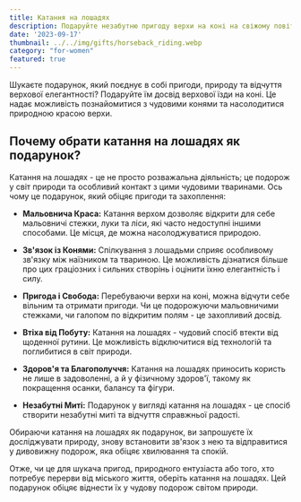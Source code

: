 ```yaml
---
title: Катання на лошадях
description: Подаруйте незабутню пригоду верхи на коні на свіжому повітрі.
date: '2023-09-17'
thumbnail: ../../img/gifts/horseback_riding.webp
category: "for-women"
featured: true
---
```


Шукаєте подарунок, який поєднує в собі пригоди, природу та відчуття верхової елегантності? Подаруйте їм досвід верхової їзди на коні. Це надає можливість познайомитися з чудовими конями та насолодитися природною красою верхи.

## Почему обрати катання на лошадях як подарунок?

Катання на лошадях - це не просто розважальна діяльність; це подорож у світ природи та особливий контакт з цими чудовими тваринами. Ось чому це подарунок, який обіцяє пригоди та захоплення:

- **Мальовнича Краса:** Катання верхом дозволяє відкрити для себе мальовничі стежки, луки та ліси, які часто недоступні іншими способами. Це місця, де можна насолоджуватися природою.

- **Зв'язок із Конями:** Спілкування з лошадьми сприяє особливому зв'язку між наїзником та твариною. Це можливість дізнатися більше про цих граціозних і сильних створінь і оцінити їхню елегантність і силу.

- **Пригода і Свобода:** Перебуваючи верхи на коні, можна відчути себе вільним та отримати пригоди. Чи це подорожуючи мальовничими стежками, чи галопом по відкритим полям - це захопливий досвід.

- **Втіха від Побуту:** Катання на лошадях - чудовий спосіб втекти від щоденної рутини. Це можливість відключитися від технологій та поглибитися в світ природи.

- **Здоров'я та Благополуччя:** Катання на лошадях приносить користь не лише в задоволенні, а й у фізичному здоров'ї, такому як покращення осанки, балансу та фігури.

- **Незабутні Миті:** Подарунок у вигляді катання на лошадях - це спосіб створити незабутні миті та відчуття справжньої радості.

Обираючи катання на лошадях як подарунок, ви запрошуєте їх досліджувати природу, знову встановити зв'язок з нею та відправитися у дивовижну подорож, яка обіцяє хвилювання та спокій.

Отже, чи це для шукача пригод, природного ентузіаста або того, хто потребує перерви від міського життя, оберіть катання на лошадях. Цей подарунок обіцяє віднести їх у чудову подорож світом природи.
